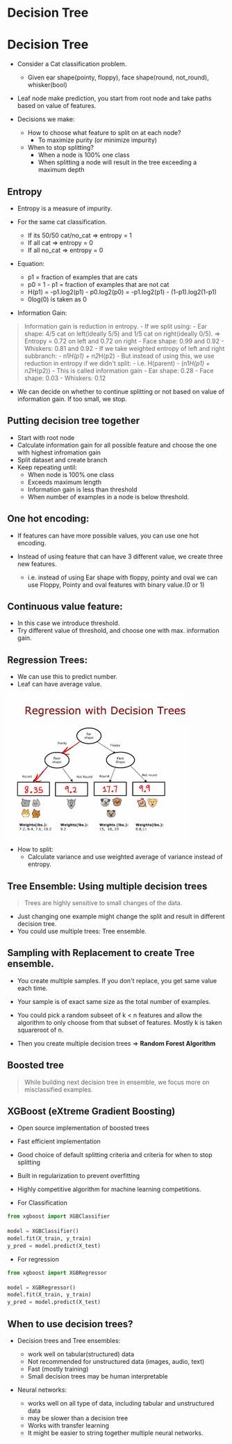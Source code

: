 # Decision Tree

# Decision Tree

- Consider a Cat classification problem.
    - Given ear shape(pointy, floppy), face shape(round, not_round), whisker(bool)

- Leaf node make prediction, you start from root node and take paths based on value of features.

- Decisions we make:
    - How to choose what feature to split on at each node?
        - To maximize purity (or minimize impurity)
    - When to stop splitting?
        - When a node is 100% one class
        - When splitting a node will result in the tree exceeding a maximum depth

## Entropy

- Entropy is a measure of impurity.

- For the same cat classification.
    - If its 50/50 cat/no_cat => entropy = 1
    - If all cat => entropy = 0
    - If all no_cat => entropy = 0

- Equation:
    - p1 = fraction of examples that are cats
    - p0 = 1 - p1 = fraction of examples that are not cat
    - H(p1) = -p1.log2(p1) - p0.log2(p0)
            = -p1.log2(p1) - (1-p1).log2(1-p1)
    - 0log(0) is taken as 0

- Information Gain:
> Information gain is reduction in entropy.
    - If we split using:
        - Ear shape: 4/5 cat on left(ideally 5/5) and 1/5 cat on right(ideally 0/5). => Entropy = 0.72 on left and 0.72 on right
        - Face shape: 0.99 and 0.92
        - Whiskers: 0.81 and 0.92
    - If we take weighted entropy of left and right subbranch:
        - n1*H(p1) + n2*H(p2)
    - But instead of using this, we use reduction in entropy if we didn't split:
        - i.e. H(parent) - (n1*H(p1) + n2*H(p2))
        - This is called information gain
        - Ear shape: 0.28
        - Face shape: 0.03
        - Whiskers: 0.12

- We can decide on whether to continue splitting or not based on value of information gain. If too small, we stop.

## Putting decision tree together

- Start with root node
- Calculate information gain for all possible feature and choose the one with highest infromation gain
- Split dataset and create branch
- Keep repeating until:
    - When node is 100% one class
    - Exceeds maximum length
    - Information gain is less than threshold
    - When number of examples in a node is below threshold.

## One hot encoding:

- If features can have more possible values, you can use one hot encoding.

- Instead of using feature that can have 3 different value, we create three new features.
    - i.e. instead of using Ear shape with floppy, pointy and oval we can use Floppy, Pointy and oval features with binary value.(0 or 1)

## Continuous value feature:

- In this case we introduce threshold.
- Try different value of threshold, and choose one with max. information gain.

## Regression Trees:

- We can use this to predict number. 
- Leaf can have average value.

![regression_tree](regression_tree.png)

- How to split:
    - Calculate variance and use weighted average of variance instead of entropy.

## Tree Ensemble: Using multiple decision trees

> Trees are highly sensitive to small changes of the data.

- Just changing one example might change the split and result in different decision tree.
- You could use multiple trees: Tree ensemble.

## Sampling with Replacement to create Tree ensemble.

- You create multiple samples. If you don't replace, you get same value each time.
- Your sample is of exact same size as the total number of examples.

- You could pick a random subseet of k < n features and allow the algorithm to only choose from that subset of features. Mostly k is taken squareroot of n.

- Then you create multiple decision trees => **Random Forest Algorithm**

## Boosted tree

> While building next decision tree in ensemble, we focus more on misclassified examples.

## XGBoost (eXtreme Gradient Boosting)

- Open source implementation of boosted trees
- Fast efficient implementation
- Good choice of default splitting criteria and criteria for when to stop splitting
- Built in regularization to prevent overfitting
- Highly competitive algorithm for machine learning competitions.

- For Classification
```py
from xgboost import XGBClassifier

model = XGBClassifier()
model.fit(X_train, y_train)
y_pred = model.predict(X_test)
```

- For regression
```py
from xgboost import XGBRegressor

model = XGBRegressor()
model.fit(X_train, y_train)
y_pred = model.predict(X_test)
```

## When to use decision trees?

- Decision trees and Tree ensembles:
    - work well on tabular(structured) data
    - Not recommended for unstructured data (images, audio, text)
    - Fast (mostly training)
    - Small decision trees may be human interpretable

- Neural networks:
    - works well on all type of data, including tabular and unstructured data
    - may be slower than a decision tree
    - Works with transfer learning
    - It might be easier to string together multiple neural networks.
